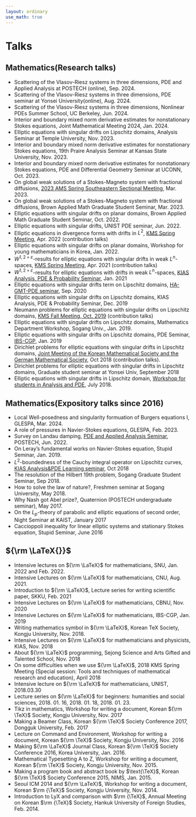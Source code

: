 ```yaml
---
layout: ordinary
use_math: true 
---
```


# Talks


## Mathematics(Research talks)
- Scattering of the Vlasov-Riesz systems in three dimensions, PDE and Applied Analysis at POSTECH (online), Sep. 2024.
- Scattering of the Vlasov-Riesz systems in three dimensions, PDE seminar at Yonsei University(online), Aug. 2024.
- Scattering of the Vlasov-Riesz systems in three dimensions, Nonlinear PDEs Summer School, UC Berkeley, Jun. 2024.
- Interior and boundary mixed norm derivative estimates for nonstationary Stokes equations, Joint Mathematical Meeting 2024, Jan. 2024.
- Elliptic equations with singular drifts on Lipschitz domains, Analysis Seminar at Temple University, Nov. 2023.
- Interior and boundary mixed norm derivative estimates for nonstationary Stokes equations, 19th Praire Analysis Seminar at Kansas State University, Nov. 2023.
- Interior and boundary mixed norm derivative estimates for nonstationary Stokes equations, PDE and Differential Geometry Seminar at UCONN, Oct. 2023.
- On global weak solutions of a Stokes-Magneto system with fractional diffusions, [2023 AMS Spring Southeastern Sectional Meeting](https://www.ams.org/meetings/sectional/2298_program_ss18.html#title), Mar. 2023. 
- On global weak solutions of a Stokes-Magneto system with fractional diffusions, Brown Applied Math Graduate Student Seminar, Mar. 2023. 
- Elliptic equations with singular drifts on planar domains, Brown Applied Math Graduate Student Seminar, Oct. 2022.
- Elliptic equations with singular drifts, UNIST PDE seminar, Jun. 2022.
- Elliptic equations in divergence forms with drifts in $L^2$, [KMS Spring Meeting](http://www.kms.or.kr/meetings/spring2022/), Apr. 2022 (contribution talks)
- Elliptic equations with singular drifts on planar domains, Workshop for young mathematicians in Korea, Jan. 2022. 
- $W^{1,2+\varepsilon}$-results for elliptic equations with singular drifts in weak $L^n$-spaces, [KMS Spring Meeting](http://www.kms.or.kr/meetings/spring2021/), Apr. 2021 (contribution talks)
- $W^{1,2+\varepsilon}$-results for elliptic equations with drifts in weak $L^n$-spaces, [KIAS Analysis, PDE & Probability Seminar](http://www.kias.re.kr/sub05/sub05_02_01_01.jsp?seqno=PGN1720201229-0001&nowBlock=0&page=1&subject=&mjrcd=1&mjrcd2=1&sdate=20210115&edate=20210115&keyField=&keyWord=&list_url=/sub05/sub05_02_02.jsp&slides=), Jan. 2021 
- Elliptic equations with singular drifts term on Lipschitz domains, [HA-GMT-PDE seminar](https://sites.google.com/view/hagmtpdeseminar/), Sep. 2020  
- Elliptic equations with singular drifts on Lipschitz domains, KIAS Analysis, PDE & Probability Seminar, Dec. 2019  
- Neumann problems for elliptic equations with singular drifts on Lipschitz domains, [KMS Fall Meeting, Oct. 2019](http://www.kms.or.kr/meetings/fall2019/) (contribution talks)
- Elliptic equations with singular drifts on Lipschitz domains, Mathematics Department Workshop, Sogang Univ., Jan. 2019.
- Elliptic equations with singular drifts on Lipschitz domains, PDE Seminar, [IBS-CGP](https://cgp.ibs.re.kr/activities/seminars/seminar), Jan. 2019  
- Dirichlet problems for elliptic equations with singular drifts in Lipschitz domains, [Joint Meeting of the Korean Mathematical Society and the German Mathematical Society](http://www.kms.or.kr/KMS-DMV/), Oct 2018 (contribution talks).
- Dirichlet problems for elliptic equations with singular drifts in Lipschitz domains, Graduate student seminar at Yonsei Univ, September 2018 
- Elliptic equations with singular drifts in Lipschitz domain, [Workshop for students in Analysis and PDE](https://sites.google.com/view/wsap2018/), July 2018.

## Mathematics(Expository talks since 2016)
- Local Well-posedness and singularity formuation of Burgers equations I, GLESPA, Mar. 2024.
- A role of pressures in Navier-Stokes equations, GLESPA, Feb. 2023.
- Survey on Landau damping, [PDE and Applied Analysis Seminar](https://sites.google.com/view/pde-aa-seminar/home?authuser=0), POSTECH, Jun. 2022.
- On Leray’s fundamental works on Navier-Stokes equation, Stupid Seminar, Jan. 2019.
- $L^2$-boundedness of the Cauchy integral operator on Lipschitz curves, [KIAS Analysis&PDE Learning seminar](http://www.kias.re.kr/sub05/sub05_02_01_01.jsp?seqno=PGN1720181004-0001&nowBlock=0&page=1&subject=&mjrcd=&mjrcd2=1&sdate=20181005&edate=&keyField=&keyWord=&list_url=/sub05/sub05_02_02.jsp&slides=), Oct 2018 
- The resolution of the Hilbert 19th problem, Sogang Graduate Student Seminar, Sep 2018.
- How to solve the law of nature?, Freshmen seminar at Sogang University, May 2018.
- Why Nash got Abel prize?, Quaternion (POSTECH undergraduate seminar), May 2017.
- On the $L_p$-theory of parabolic and elliptic equations of second order, Night Seminar at KAIST, January 2017  
- Caccioppoli inequality for linear elliptic systems and stationary Stokes equation, Stupid Seminar, June 2016 

## ${\rm \LaTeX{}}$ 
- Intensive lectures on ${\rm \LaTeX}$ for mathematicians, SNU, Jan. 2022 and Feb. 2022.
- Intensive Lectures on ${\rm \LaTeX}$ for mathematicians, CNU, Aug. 2021.
- Introduction to ${\rm \LaTeX}$, Lecture series for writing scientific paper, SKKU, Feb. 2021  
- Intensive Lectures on ${\rm \LaTeX}$ for mathematicians, CBNU, Nov. 2020  
- Intensive Lectures on ${\rm \LaTeX}$ for mathematicians, IBS-CGP, Jan. 2019  
- Writing mathematics symbol in ${\rm \LaTeX}$, Korean TeX Society, Kongju University, Nov. 2018.
- Intensive Lectures on ${\rm \LaTeX}$ for mathematicians and physicists, KIAS, Nov. 2018  
- About ${\rm \LaTeX}$ programming, Sejong Science and Arts Gifted and Talented School, Nov. 2018 
- On some difficulties when we use ${\rm \LaTeX}$, 2018 KMS Spring Meeting (Special session: Tools and techniques of mathematical research and education), April 2018  
- Intensive lecture on ${\rm \LaTeX}$ for mathematicians, UNIST, 2018.03.30  
- Lecture series on ${\rm \LaTeX}$ for beginners: humanities and social sciences, 2018. 01. 16, 2018. 01. 18, 2018. 01. 23.
- Tikz in mathematics, Workshop for writing a document, Korean ${\rm \TeX}$ Society, Kongju University, Nov. 2017
- Making a Beamer Class, Korean ${\rm \TeX}$ Society Conference 2017, Dongguk University, Feb. 2017
- Lecture on Command and Environment, Workshop for writing a document, Korean ${\rm \TeX}$ Society, Kongju University, Nov. 2016
- Making ${\rm \LaTeX}$ Journal Class, Korean ${\rm \TeX}$ Society Conference 2016, Korea University, Jan. 2016.
- Mathematical Typesetting A to Z, Workshop for writing a document, Korean ${\rm \TeX}$ Society, Kongju University, Nov. 2015.
- Making a program book and abstract book by $\text{\TeX}$, Korean ${\rm \TeX}$ Society Conference 2015, NIMS, Jan. 2015.
- Seoul ICM 2014 and ${\rm \LaTeX}$, Workshop for writing a document, Korean $\rm {\TeX}$ Society, Kongju University, Nov. 2014.
- Introduction to LyX and comparison with $\rm {\TeX}$, Annual Meeting on Korean $\rm {\TeX}$ Society, Hankuk University of Foreign Studies, Feb. 2014.
